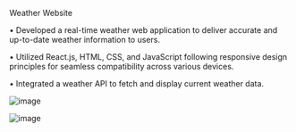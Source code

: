 Weather Website

• Developed a real-time weather web application to deliver accurate and up-to-date weather information to users.

• Utilized React.js, HTML, CSS, and JavaScript following responsive design principles for seamless compatibility
across various devices.

• Integrated a weather API to fetch and display current weather data.

![image](https://github.com/mayurS2506/weather-/assets/110824393/ff77361c-5e16-4139-a89f-e5144e06c93b)

![image](https://github.com/mayurS2506/weather-/assets/110824393/a90abf17-3836-4beb-84e6-410d20cfe881)

